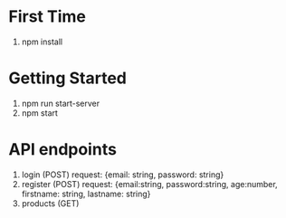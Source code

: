 # First Time

1. npm install

# Getting Started

1. npm run start-server
2. npm start

# API endpoints

1.  login (POST) request: {email: string, password: string}
2.  register (POST) request: {email:string, password:string, age:number, firstname: string, lastname: string}
3.  products (GET)
